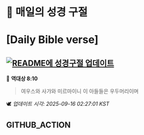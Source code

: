 # 🙏 매일의 성경 구절
# [Daily Bible verse]
## [![README에 성경구절 업데이트](https://github.com/DONGSUKA/first_test/actions/workflows/update-readme-bible.yml/badge.svg)](https://github.com/DONGSUKA/first_test/actions/workflows/update-readme-bible.yml)
<!-- START_BIBLE_VERSE -->
📖 **역대상 8:10**
> 여우스와 사갸와 미르마이니 이 아들들은 우두머리이며

🕊️ _업데이트 시각: 2025-09-16 02:27:01 KST_
  <!-- END_BIBLE_VERSE -->
## GITHUB_ACTION
